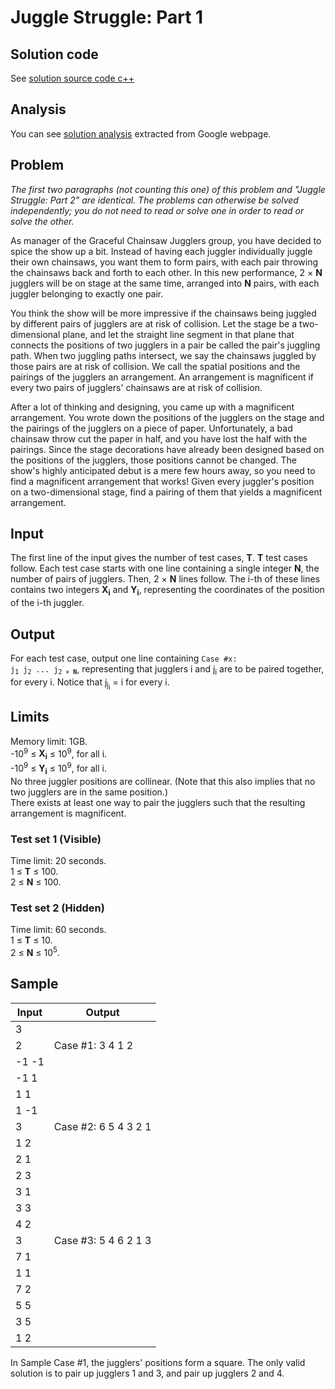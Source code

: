 # Juggle Struggle: Part 1

## Solution code

See [solution source code c++](/World%20Finals/Juggle%20Struggle%3A%20Part%201/solution.cpp)

## Analysis

You can see [solution analysis](/World%20Finals/Juggle%20Struggle%3A%20Part%201/analysis.md) extracted from Google webpage.

## Problem

_The first two paragraphs (not counting this one) of this problem and "Juggle Struggle: Part 2" are identical. The problems can otherwise be solved independently; you do not need to read or solve one in order to read or solve the other._

As manager of the Graceful Chainsaw Jugglers group, you have decided to spice the show up a bit. Instead of having each juggler individually juggle their own chainsaws, you want them to form pairs, with each pair throwing the chainsaws back and forth to each other. In this new performance, 2 × **N** jugglers will be on stage at the same time, arranged into **N** pairs, with each juggler belonging to exactly one pair.

You think the show will be more impressive if the chainsaws being juggled by different pairs of jugglers are at risk of collision. Let the stage be a two-dimensional plane, and let the straight line segment in that plane that connects the positions of two jugglers in a pair be called the pair's juggling path. When two juggling paths intersect, we say the chainsaws juggled by those pairs are at risk of collision. We call the spatial positions and the pairings of the jugglers an arrangement. An arrangement is magnificent if every two pairs of jugglers' chainsaws are at risk of collision.

After a lot of thinking and designing, you came up with a magnificent arrangement. You wrote down the positions of the jugglers on the stage and the pairings of the jugglers on a piece of paper. Unfortunately, a bad chainsaw throw cut the paper in half, and you have lost the half with the pairings. Since the stage decorations have already been designed based on the positions of the jugglers, those positions cannot be changed. The show's highly anticipated debut is a mere few hours away, so you need to find a magnificent arrangement that works! Given every juggler's position on a two-dimensional stage, find a pairing of them that yields a magnificent arrangement.

## Input

The first line of the input gives the number of test cases, **T**. **T** test cases follow. Each test case starts with one line containing a single integer **N**, the number of pairs of jugglers. Then, 2 × **N** lines follow. The i-th of these lines contains two integers **X<sub>i</sub>** and **Y<sub>i</sub>**, representing the coordinates of the position of the i-th juggler.

## Output

For each test case, output one line containing <code>Case #x: j<sub>1</sub> j<sub>2</sub> ... j<sub>2 × <b>N</b></sub></code>, representing that jugglers i and j<sub>i</sub> are to be paired together, for every i. Notice that j<sub>j<sub>i</sub></sub> = i for every i.

## Limits

Memory limit: 1GB.<br>
-10<sup>9</sup> ≤ **X<sub>i</sub>** ≤ 10<sup>9</sup>, for all i.<br>
-10<sup>9</sup> ≤ **Y<sub>i</sub>** ≤ 10<sup>9</sup>, for all i.<br>
No three juggler positions are collinear. (Note that this also implies that no two jugglers are in the same position.)<br>
There exists at least one way to pair the jugglers such that the resulting arrangement is magnificent.

### Test set 1 (Visible)

Time limit: 20 seconds.<br>
1 ≤ **T** ≤ 100.<br>
2 ≤ **N** ≤ 100.

### Test set 2 (Hidden)

Time limit: 60 seconds.<br>
1 ≤ **T** ≤ 10.<br>
2 ≤ **N** ≤ 10<sup>5</sup>.

## Sample

| Input | Output               |
| ----- | -------------------- |
| 3     |                      |
| 2     | Case #1: 3 4 1 2     |
| -1 -1 |                      |
| -1 1  |                      |
| 1 1   |                      |
| 1 -1  |                      |
| 3     | Case #2: 6 5 4 3 2 1 |
| 1 2   |                      |
| 2 1   |                      |
| 2 3   |                      |
| 3 1   |                      |
| 3 3   |                      |
| 4 2   |                      |
| 3     | Case #3: 5 4 6 2 1 3 |
| 7 1   |                      |
| 1 1   |                      |
| 7 2   |                      |
| 5 5   |                      |
| 3 5   |                      |
| 1 2   |                      |

In Sample Case #1, the jugglers' positions form a square. The only valid solution is to pair up jugglers 1 and 3, and pair up jugglers 2 and 4.
